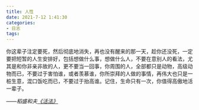 ```yaml
---
title: 人性
date: 2021-7-12 1:41:30
categories:
- 日志
tags:
---
```


你这辈子注定要死，然后彻底地消失，再也没有醒来的那一天，趁你还没死，一定要把短暂的人生安排好，包括想做什么事，想做什么人，不要在意别人的看法，尤其是和你非亲非故的人，更不要当一回事，你周围的人，全部都只是动物，高级动物而已，不要过于害怕谁，或者羡慕谁，你所崇拜的人做的事情，再伟大也只是一桩生意，混口饭吃而已，不要过于抬高谁。记住，生命只有一次，你值得高傲地活一辈子。



*——稻盛和夫[《活法》](https://sn9.us/file/7602144-423459462)*

